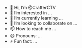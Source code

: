 - 👋 Hi, I’m @CrafterCTV
- 👀 I’m interested in ...
- 🌱 I’m currently learning ...
- 💞️ I’m looking to collaborate on ...
- 📫 How to reach me ...
- 😄 Pronouns: ...
- ⚡ Fun fact: ...

<!---
CrafterCTV/CrafterCTV is a ✨ special ✨ repository because its `README.md` (this file) appears on your GitHub profile.
You can click the Preview link to take a look at your changes.
--->
